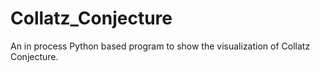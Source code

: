 # Collatz_Conjecture
An in process Python based program to show the visualization of Collatz Conjecture.  
